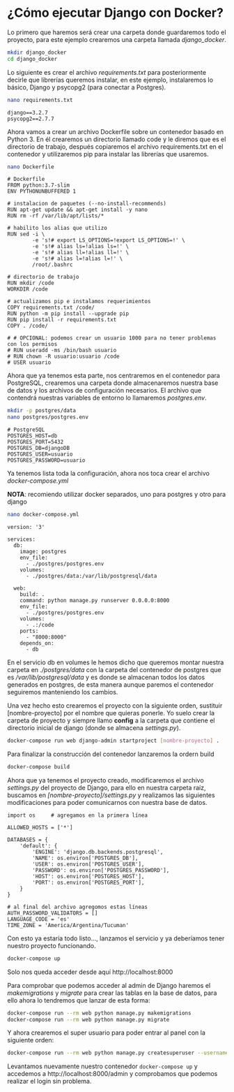 # ¿Cómo ejecutar Django con Docker?

Lo primero que haremos será crear una carpeta donde guardaremos todo el proyecto, para este ejemplo crearemos una carpeta llamada *django_docker*.

```bash
mkdir django_docker
cd django_docker
```

Lo siguiente es crear el archivo *requirements.txt* para posteriormente decirle que librerías queremos instalar, en este ejemplo, instalaremos lo básico, Django y psycopg2 (para conectar a Postgres).

```bash
nano requirements.txt
```

```text
django==3.2.7
psycopg2==2.7.7
```

Ahora vamos a crear un archivo Dockerfile sobre un contenedor basado en Python 3. En él crearemos un directorio llamado code y le diremos que es el directorio de trabajo, después copiaremos el archivo requirements.txt en el contenedor y utilizaremos pip para instalar las librerías que usaremos.

```bash
nano Dockerfile
```

```text
# Dockerfile
FROM python:3.7-slim
ENV PYTHONUNBUFFERED 1

# instalacion de paquetes (--no-install-recommends)
RUN apt-get update && apt-get install -y nano
RUN rm -rf /var/lib/apt/lists/*

# habilito los alias que utilizo
RUN sed -i \
        -e 's!# export LS_OPTIONS=!export LS_OPTIONS=!' \
        -e 's!# alias ls=!alias ls=!' \
        -e 's!# alias ll=!alias ll=!' \
        -e 's!# alias l=!alias l=!' \
        /root/.bashrc

# directorio de trabajo
RUN mkdir /code
WORKDIR /code

# actualizamos pip e instalamos requerimientos
COPY requirements.txt /code/
RUN python -m pip install --upgrade pip
RUN pip install -r requirements.txt
COPY . /code/

# # OPCIONAL: podemos crear un usuario 1000 para no tener problemas con los permisos
# RUN useradd -ms /bin/bash usuario
# RUN chown -R usuario:usuario /code
# USER usuario
```

Ahora que ya tenemos esta parte, nos centraremos en el contenedor para PostgreSQL, crearemos una carpeta donde almacenaremos nuestra base de datos y los archivos de configuración necesarios. El archivo que contendrá nuestras variables de entorno lo llamaremos *postgres.env*.

```bash
mkdir -p postgres/data
nano postgres/postgres.env
```

```text
# PostgreSQL
POSTGRES_HOST=db
POSTGRES_PORT=5432
POSTGRES_DB=djangoDB
POSTGRES_USER=usuario
POSTGRES_PASSWORD=usuario
```

Ya tenemos lista toda la configuración, ahora nos toca crear el archivo *docker-compose.yml*

**NOTA**: recomiendo utilizar docker separados, uno para postgres y otro para django

```bash
nano docker-compose.yml
```

```text
version: '3'

services:
  db:
    image: postgres
    env_file:
      - ./postgres/postgres.env
    volumes:
      - ./postgres/data:/var/lib/postgresql/data

  web:
    build: .
    command: python manage.py runserver 0.0.0.0:8000
    env_file:
      - ./postgres/postgres.env
    volumes:
      - .:/code
    ports:
      - "8000:8000"
    depends_on:
      - db
```

En el servicio db en volumes le hemos dicho que queremos montar nuestra carpeta en *./postgres/data* con la carpeta del contenedor de postgres que es */var/lib/postgresql/data* y es donde se almacenan todos los datos generados en postgres, de esta manera aunque paremos el contenedor seguiremos manteniendo los cambios.

Una vez hecho esto crearemos el proyecto con la siguiente orden, sustituir [nombre-proyecto] por el nombre que quieras ponerle. Yo suelo crear la carpeta de proyecto y siempre llamo **config** a la carpeta que contiene el directorio inicial de django (donde se almacena *settings.py*).

```bash
docker-compose run web django-admin startproject [nombre-proyecto] .
```

Para finalizar la construcción del contenedor lanzaremos la ordern build

```bash
docker-compose build
```

Ahora que ya tenemos el proyecto creado, modificaremos el archivo *settings.py* del proyecto de Django, para ello en nuestra carpeta raíz, buscamos en *[nombre-proyecto]/settings.py* y realizamos las siguientes modificaciones para poder comunicarnos con nuestra base de datos.

```text
import os     # agregamos en la primera línea

ALLOWED_HOSTS = ['*']

DATABASES = {
    'default': {
        'ENGINE': 'django.db.backends.postgresql',
        'NAME': os.environ['POSTGRES_DB'],
        'USER': os.environ['POSTGRES_USER'],
        'PASSWORD': os.environ['POSTGRES_PASSWORD'],
        'HOST': os.environ['POSTGRES_HOST'],
        'PORT': os.environ['POSTGRES_PORT'],
    }
}

# al final del archivo agregomos estas líneas
AUTH_PASSWORD_VALIDATORS = []
LANGUAGE_CODE = 'es'
TIME_ZONE = 'America/Argentina/Tucuman'
```

Con esto ya estaría todo listo..., lanzamos el servicio y ya deberíamos tener nuestro proyecto funcionando.

```bash
docker-compose up
```

Solo nos queda acceder desde aquí http://localhost:8000


Para comprobar que podemos acceder al admin de Django haremos el *makemigrations* y *migrate* para crear las tablas en la base de datos, para ello ahora lo tendremos que lanzar de esta forma:

```bash
docker-compose run --rm web python manage.py makemigrations
docker-compose run --rm web python manage.py migrate
```

Y ahora crearemos el super usuario para poder entrar al panel con la siguiente orden:

```bash
docker-compose run --rm web python manage.py createsuperuser --username admin --email admin@correo.com
```

Levantamos nuevamente nuestro contenedor `docker-compose up` y accedemos a http://localhost:8000/admin y comprobamos que podemos realizar el login sin problema.
